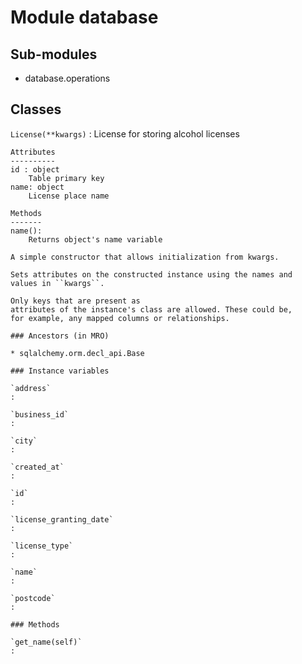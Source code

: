 Module database
===============

Sub-modules
-----------
* database.operations

Classes
-------

`License(**kwargs)`
:   License for storing alcohol licenses
    
    Attributes
    ----------
    id : object
        Table primary key
    name: object
        License place name
    
    Methods
    -------
    name():
        Returns object's name variable
    
    A simple constructor that allows initialization from kwargs.
    
    Sets attributes on the constructed instance using the names and
    values in ``kwargs``.
    
    Only keys that are present as
    attributes of the instance's class are allowed. These could be,
    for example, any mapped columns or relationships.

    ### Ancestors (in MRO)

    * sqlalchemy.orm.decl_api.Base

    ### Instance variables

    `address`
    :

    `business_id`
    :

    `city`
    :

    `created_at`
    :

    `id`
    :

    `license_granting_date`
    :

    `license_type`
    :

    `name`
    :

    `postcode`
    :

    ### Methods

    `get_name(self)`
    :